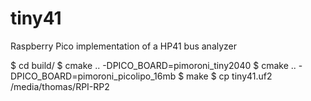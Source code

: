 # tiny41
Raspberry Pico implementation of a HP41 bus analyzer

$ cd build/
$ cmake .. -DPICO_BOARD=pimoroni_tiny2040
$ cmake .. -DPICO_BOARD=pimoroni_picolipo_16mb
$ make
$ cp tiny41.uf2 /media/thomas/RPI-RP2
